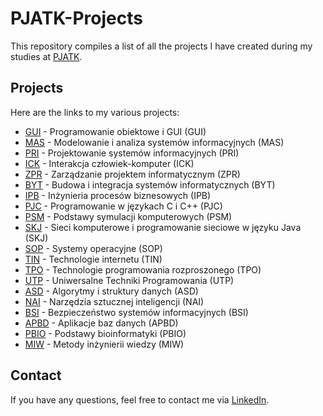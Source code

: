 # PJATK-Projects

This repository compiles a list of all the projects I have created during my studies at [PJATK](https://www.pja.edu.pl).

## Projects

Here are the links to my various projects:


- [GUI](https://github.com/KamilWojas/pjatk-GUI) - Programowanie obiektowe i GUI (GUI)
- [MAS](https://github.com/KamilWojas/MAS) - Modelowanie i analiza systemów informacyjnych (MAS)
- [PRI](https://github.com/KamilWojas/pjatk-PRI) - Projektowanie systemów informacyjnych (PRI)
- [ICK](https://github.com/KamilWojas/pjatk-ICK) - Interakcja człowiek-komputer (ICK)
- [ZPR](https://github.com/KamilWojas/pjatk-ZPR) - Zarządzanie projektem informatycznym (ZPR)
- [BYT](https://github.com/KamilWojas/pjatk-BYT) - Budowa i integracja systemów informatycznych (BYT)
- [IPB](https://github.com/KamilWojas/pjatk-IPB) - Inżynieria procesów biznesowych (IPB)
- [PJC](https://github.com/user/PJC) - Programowanie w językach C i C++ (PJC)
- [PSM](https://github.com/KamilWojas/pjatk-PSM) - Podstawy symulacji komputerowych (PSM)
- [SKJ](https://github.com/user/SKJ) - Sieci komputerowe i programowanie sieciowe w języku Java (SKJ)
- [SOP](https://github.com/user/SOP) - Systemy operacyjne (SOP)
- [TIN](https://github.com/KamilWojas/pjatk-TIN) - Technologie internetu (TIN)
- [TPO](https://github.com/KamilWojas/pjatk-TPO) - Technologie programowania rozproszonego (TPO)
- [UTP](https://github.com/KamilWojas/pjatk-UTP) - Uniwersalne Techniki Programowania (UTP)
- [ASD](https://github.com/user/ASD) - Algorytmy i struktury danych (ASD)
- [NAI](https://github.com/user/NAI) - Narzędzia sztucznej inteligencji (NAI)
- [BSI](https://github.com/user/BSI) - Bezpieczeństwo systemów informacyjnych (BSI)
- [APBD](https://github.com/user/APBD) - Aplikacje baz danych (APBD)
- [PBIO](https://github.com/user/PBIO) - Podstawy bioinformatyki (PBIO)
- [MIW](https://github.com/user/MIW) - Metody inżynierii wiedzy (MIW)



## Contact

If you have any questions, feel free to contact me via [LinkedIn](https://www.linkedin.com/in/kamil-wojas-36aa24112/).
